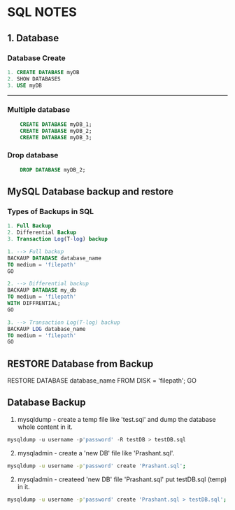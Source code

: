# SQL NOTES

## 1. Database

### Database Create
```sql
1. CREATE DATABASE myDB
2. SHOW DATABASES 
3. USE myDB
```
---
### Multiple database
```sql
    CREATE DATABASE myDB_1;
    CREATE DATABASE myDB_2;
    CREATE DATABASE myDB_3;
```

### Drop database
```sql
    DROP DATABASE myDB_2;
```



## MySQL Database backup and restore

### Types of Backups in SQL
```sql
1. Full Backup
2. Differential Backup 
3. Transaction Log(T-log) backup

1. --> Full backup
BACKAUP DATABASE database_name
TO medium = 'filepath'
GO

2. --> Differential backup
BACKAUP DATABASE my_db
TO medium = 'filepath'
WITH DIFFRENTIAL;
GO

3. --> Transaction Log(T-log) backup
BACKAUP LOG database_name
TO medium = 'filepath'
GO
```
## RESTORE Database from Backup
RESTORE DATABASE database_name
FROM DISK = 'filepath';
GO

## Database Backup

1. mysqldump - create a temp file like 'test.sql' and  dump the database whole content in it.
```sql
mysqldump -u username -p'password' -R testDB > testDB.sql
```

2. mysqladmin - create a 'new DB' file like 'Prashant.sql'.
```bash
mysqldump -u username -p'password' create 'Prashant.sql';
```

2. mysqladmin - createed 'new DB' file 'Prashant.sql' put testDB.sql (temp) in it.
```bash
mysqldump -u username -p'password' create 'Prashant.sql > testDB.sql';
```

